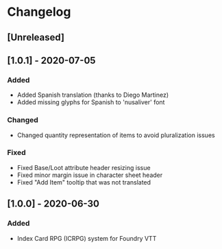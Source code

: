 # Changelog

## [Unreleased]

## [1.0.1] - 2020-07-05
### Added
- Added Spanish translation (thanks to Diego Martinez)
- Added missing glyphs for Spanish to 'nusaliver' font
### Changed
- Changed quantity representation of items to avoid pluralization issues
### Fixed
- Fixed Base/Loot attribute header resizing issue
- Fixed minor margin issue in character sheet header
- Fixed "Add Item" tooltip that was not translated

## [1.0.0] - 2020-06-30
### Added
- Index Card RPG (ICRPG) system for Foundry VTT
